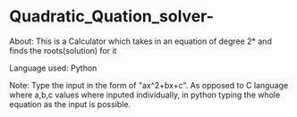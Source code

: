 # Quadratic_Quation_solver-
About:
This is a Calculator which takes in an equation of degree 2* and finds the roots(solution) for it

Language used:
Python

Note:
Type the input in the form of "ax^2+bx+c".
As opposed to C language where a,b,c values where inputed individually, in python typing the whole equation as the input is possible.

